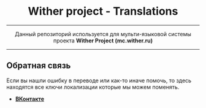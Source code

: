 <div align="center">

 # Wither project - Translations
	
 ***
Данный репозиторий используется для мульти-языковой системы проекта **Wither Project (mc.wither.ru)**
</div>

---
## Обратная связь
Если вы нашли ошибку в переводе или как-то иначе помочь, то здесь находятся все ключи локализации которые мы можем поменять.

* **[ВКонтакте](https://vk.me/witherproject)**
